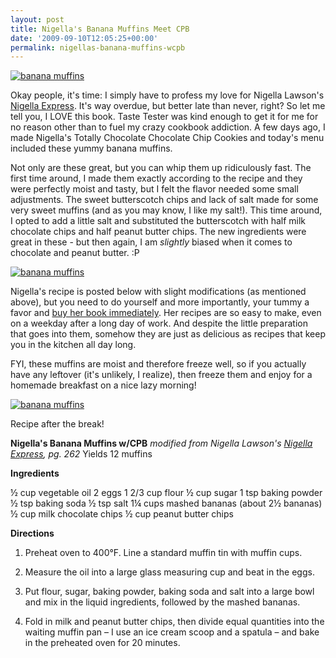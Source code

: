 ```yaml
---
layout: post
title: Nigella's Banana Muffins Meet CPB
date: '2009-09-10T12:05:25+00:00'
permalink: nigellas-banana-muffins-wcpb
---
```

<a href="http://www.flickr.com/photos/kstar810/3904331447/"><img src="http://farm3.static.flickr.com/2554/3904331447_9084d227f7.jpg" alt="banana muffins" /></a>

Okay people, it's time: I simply have to profess my love for Nigella Lawson's <a href="http://astore.amazon.com/thechocolatpe-20/detail/1401322433">Nigella Express</a>. It's way overdue, but better late than never, right? So let me tell you, I LOVE this book. Taste Tester was kind enough to get it for me for no reason other than to fuel my crazy cookbook addiction. A few days ago, I made Nigella's Totally Chocolate Chocolate Chip Cookies and today's menu included these yummy banana muffins. 

Not only are these great, but you can whip them up ridiculously fast. The first time around, I made them exactly according to the recipe and they were perfectly moist and tasty, but I felt the flavor needed some small adjustments. The sweet butterscotch chips and lack of salt made for some very sweet muffins (and as you may know, I like my salt!). This time around, I opted to add a little salt and substituted the butterscotch with half milk chocolate chips and half peanut butter chips. The new ingredients were great in these - but then again, I am <em>slightly</em> biased when it comes to chocolate and peanut butter. :P

<a href="http://www.flickr.com/photos/kstar810/3905113806/in/photostream/"><img src="http://farm3.static.flickr.com/2569/3905113806_677c7db670.jpg" alt="banana muffins" /></a>

Nigella's recipe is posted below with slight modifications (as mentioned above), but you need to do yourself and more importantly, your tummy a favor and <a href="http://astore.amazon.com/thechocolatpe-20/detail/1401322433">buy her book immediately</a>. Her recipes are so easy to make, even on a weekday after a long day of work. And despite the little preparation that goes into them, somehow they are just as delicious as recipes that keep you in the kitchen all day long. 

FYI, these muffins are moist and therefore freeze well, so if you actually have any leftover (it's unlikely, I realize), then freeze them and enjoy for a homemade breakfast on a nice lazy morning!

<a href="http://www.flickr.com/photos/kstar810/3905113208/in/photostream/"><img src="http://farm3.static.flickr.com/2538/3905113208_0a8114a2eb.jpg" alt="banana muffins" /></a>

Recipe after the break!

<!--more-->

<strong>Nigella's Banana Muffins w/CPB</strong>
<em>modified from Nigella Lawson's <a href="http://astore.amazon.com/thechocolatpe-20/detail/1401322433">Nigella Express</a>, pg. 262</em>
Yields 12 muffins

<strong>Ingredients</strong>

½ cup vegetable oil
2 eggs
1 2/3 cup flour
½ cup sugar
1 tsp baking powder
½ tsp	baking soda
½ tsp salt
1&#188; cups mashed bananas (about 2½ bananas)
½ cup milk chocolate chips
½ cup peanut butter chips

<strong>Directions</strong>

1. Preheat oven to 400°F. Line a standard muffin tin with muffin cups.

2. Measure the oil into a large glass measuring cup and beat in the eggs.

3. Put flour, sugar, baking powder, baking soda and salt into a large bowl and mix in the liquid ingredients, followed by the mashed bananas.

4. Fold in milk and peanut butter chips, then divide equal quantities into the waiting muffin pan – I use an ice cream scoop and a spatula – and bake in the preheated oven for 20 minutes.
